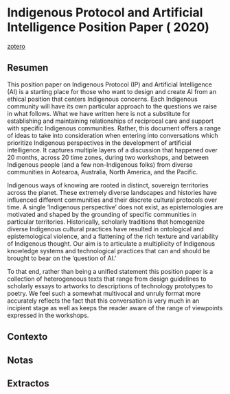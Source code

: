 # Indigenous Protocol and Artificial Intelligence Position Paper ( 2020)
[zotero](zotero://select/items/@lewis2020)

## Resumen
This position paper on Indigenous Protocol (IP) and Artificial Intelligence (AI) is a starting place for those who want to design and create AI from an ethical position that centers Indigenous concerns. Each Indigenous community will have its own particular approach to the questions we raise in what follows. What we have written here is not a substitute for establishing and maintaining relationships of reciprocal care and support with specific Indigenous communities. Rather, this document offers a range of ideas to take into consideration when entering into conversations which prioritize Indigenous perspectives in the development of artificial intelligence. It captures multiple layers of a discussion that happened over 20 months, across 20 time zones, during two workshops, and between Indigenous people (and a few non-Indigenous folks) from diverse communities in Aotearoa, Australia, North America, and the Pacific.

Indigenous ways of knowing are rooted in distinct, sovereign territories across the planet. These extremely diverse landscapes and histories have influenced different communities and their discrete cultural protocols over time. A single ‘Indigenous perspective’ does not exist, as epistemologies are motivated and shaped by the grounding of specific communities in particular territories. Historically, scholarly traditions that homogenize diverse Indigenous cultural practices have resulted in ontological and epistemological violence, and a flattening of the rich texture and variability of Indigenous thought. Our aim is to articulate a multiplicity of Indigenous knowledge systems and technological practices that can and should be brought to bear on the ‘question of AI.’

To that end, rather than being a unified statement this position paper is a collection of heterogeneous texts that range from design guidelines to scholarly essays to artworks to descriptions of technology prototypes to poetry. We feel such a somewhat multivocal and unruly format more accurately reflects the fact that this conversation is very much in an incipient stage as well as keeps the reader aware of the range of viewpoints expressed in the workshops.

## Contexto

## Notas

## Extractos

